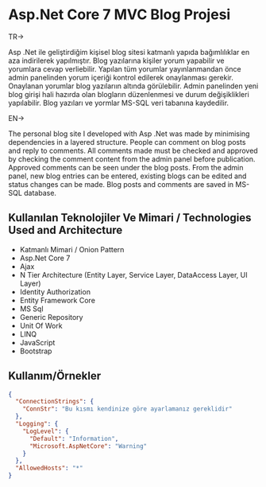
# Asp.Net Core 7 MVC Blog Projesi

TR->

Asp .Net ile geliştirdiğim kişisel blog sitesi katmanlı yapıda bağımlılıklar en aza indirilerek yapılmıştır. Blog yazılarına kişiler yorum yapabilir ve yorumlara cevap verliebilir. Yapılan tüm yorumlar yayınlanmandan önce admin panelinden yorum içeriği kontrol edilerek onaylanması gerekir. Onaylanan yorumlar blog yazılarıın altında görülebilir. Admin panelinden yeni blog girişi hali hazırda olan blogların düzenlenmesi ve durum değişiklikleri yapılabilir. Blog yazıları ve yormlar MS-SQL veri tabanına kaydedilir.

EN->

The personal blog site I developed with Asp .Net was made by minimising dependencies in a layered structure. People can comment on blog posts and reply to comments. All comments made must be checked and approved by checking the comment content from the admin panel before publication. Approved comments can be seen under the blog posts. From the admin panel, new blog entries can be entered, existing blogs can be edited and status changes can be made. Blog posts and comments are saved in MS-SQL database.




## Kullanılan Teknolojiler Ve Mimari / Technologies Used and Architecture

- Katmanlı Mimari / Onion Pattern
- Asp.Net Core 7
- Ajax
- N Tier Architecture (Entity Layer, Service Layer, DataAccess Layer, UI Layer)
- Identity Authorization
- Entity Framework Core
- MS Sql
- Generic Repository
- Unit Of Work
- LINQ
- JavaScript
- Bootstrap
  
## Kullanım/Örnekler
```json
{
  "ConnectionStrings": {
    "ConnStr": "Bu kısmı kendinize göre ayarlamanız gereklidir"
  },
  "Logging": {
    "LogLevel": {
      "Default": "Information",
      "Microsoft.AspNetCore": "Warning"
    }
  },
  "AllowedHosts": "*"
}

```

